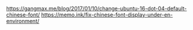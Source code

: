 https://gangmax.me/blog/2017/01/10/change-ubuntu-16-dot-04-default-chinese-font/
https://memo.ink/fix-chinese-font-display-under-en-environment/
